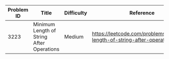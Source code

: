 | Problem ID | Title | Difficulty | Reference
| --- | --- | --- | ---
| 3223 | Minimum Length of String After Operations | Medium | https://leetcode.com/problems/minimum-length-of-string-after-operations/
